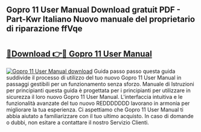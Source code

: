 ## Gopro 11 User Manual Download gratuit PDF - Part-Kwr Italiano Nuovo manuale del proprietario di riparazione ffVqe

# <h2><a href="http://dffctq4.blite.top/?on=Gopro+11+User+Manual">🔗Download 👉🔴 Gopro 11 User Manual</a></h2>

[![Gopro 11 User Manual download](https://i.imgur.com/lujVjoI.png)](http://dffctq4.blite.top/?on=Gopro+11+User+Manual)
Guida passo passo questa guida suddivide il processo di utilizzo del tuo nuovo Gopro 11 User Manual in passaggi gestibili per un funzionamento senza sforzo. Manuale di Istruzioni per principianti questa guida è progettata per i principianti per utilizzare in sicurezza il loro nuovo Gopro 11 User Manual. L'interfaccia intuitiva e le funzionalità avanzate del tuo nuovo REDDDDDDD lavorano in armonia per migliorare la tua esperienza. Ci aspettiamo che Gopro 11 User Manual ti abbia aiutato a familiarizzare con il tuo ultimo acquisto. In caso di domande o dubbi, non esitare a contattare il nostro Servizio Clienti.
